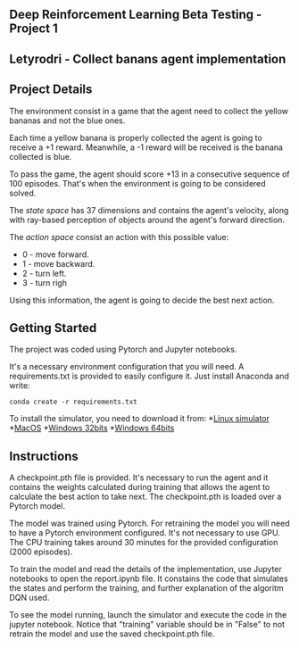 ## Deep Reinforcement Learning Beta Testing - Project 1 
## Letyrodri - Collect banans agent implementation

## Project Details

The environment consist in a game that the agent need to collect the yellow bananas and not the blue ones.

Each time a yellow banana is properly collected the agent is going to receive a +1 reward. Meanwhile, a -1 reward will be received is the banana collected is blue.

To pass the game, the agent should score +13 in a consecutive sequence of 100 episodes. That's when the environment is going to be considered solved.

The _state space_ has 37 dimensions and contains the agent's velocity, along with ray-based perception of objects around the agent's forward direction. 

The _action space_ consist an action with this possible value:

* 0 - move forward.
* 1 - move backward.
* 2 - turn left.
* 3 - turn righ

Using this information, the agent is going to decide the best next action.

## Getting Started
 	
The project was coded using Pytorch and Jupyter notebooks. 

It's a necessary environment configuration that you will need. A requirements.txt is provided to easily configure it. Just install Anaconda and write:

```
conda create -r requirements.txt
``` 

To install the simulator, you need to download it from: 
*[Linux simulator](https://s3-us-west-1.amazonaws.com/udacity-drlnd/P1/Banana/Banana_Linux.zip)
*[MacOS](https://s3-us-west-1.amazonaws.com/udacity-drlnd/P1/Banana/Banana.app.zip)
*[Windows 32bits](https://s3-us-west-1.amazonaws.com/udacity-drlnd/P1/Banana/Banana_Windows_x86.zip)
*[Windows 64bits](https://s3-us-west-1.amazonaws.com/udacity-drlnd/P1/Banana/Banana_Windows_x86_64.zip)

## Instructions

A checkpoint.pth file is provided. It's necessary to run the agent and it contains the weights calculated during training that allows the agent to calculate the best action to take next. The checkpoint.pth is loaded over a Pytorch model.

The model was trained using Pytorch. For retraining the model you will need to have a Pytorch environment configured. It's not necessary to use GPU. The CPU training takes around 30 minutes for the provided configuration (2000 episodes).

To train the model and read the details of the implementation, use Jupyter notebooks to open the report.ipynb file. It constains the code that simulates the states and perform the training, and further explanation of the algoritm DQN used.

To see the model running, launch the simulator and execute the code in the jupyter notebook. Notice that "training" variable should be in "False" to not retrain the model and use the saved checkpoint.pth file.
